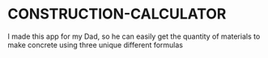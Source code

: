 # CONSTRUCTION-CALCULATOR
I made this app for my Dad, so he can easily get the quantity of materials to make concrete using three unique different formulas
